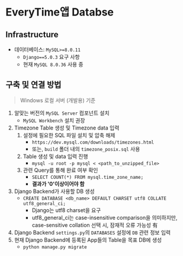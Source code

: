 # EveryTime앱 Databse

## Infrastructure

- 데이터베이스: `MySQL>=8.0.11`
    - `Django==5.0.3` 요구 사항
    - 현재 `MySQL 8.0.36` 사용 중

## 구축 및 연결 방법 

>Windows 로컬 서버 (개발용) 기준

1. 알맞는 버전의 `MySQL Server` 컴포넌트 설치
    - `MySQL Workbench` 설치 권장
2. Timezone Table 생성 및 Timezone data 입력
    1. 설정에 필요한 SQL 파일 설치 및 압축 해제
        - `https://dev.mysql.com/downloads/timezones.html`
        - 또는, `build` 폴더 내의 `timezone_posix.sql` 사용
    2. Table 생성 및 data 입력 진행
        - `mysql -u root -p mysql < <path_to_unzipped_file>`
    3. 관련 Query를 통해 완료 여부 확인
        - `SELECT COUNT(*) FROM mysql.time_zone_name;`
        - **결과가 '0'이상이어야 함**
3. Django Backend가 사용할 DB 생성
    - `CREATE DATABASE <db_name> DEFAULT CHARSET utf8 COLLATE utf8_general_ci;`
        - Django는 utf8 charset을 요구
        - utf8_general_ci는 case-insensitive comparison을 의미하지만, case-sensitive collation 선택 시, 잠재적 오류 가능성 有
4. Django Backend `settings.py`의 `DATABASES` 설정에 `DB` 관련 정보 입력
5. 현재 Django Backend에 등록된 App들의 Table을 목표 DB에 생성
    - `python manage.py migrate`